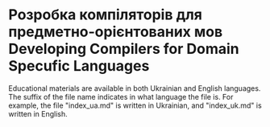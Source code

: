<H1><b>Розробка компіляторів для предметно-орієнтованих мов<br/>
Developing Compilers for Domain Specufic Languages</b></H1>

Educational materials are available in both Ukrainian and English languages.
The suffix of the file name indicates in what language the file is.
For example, the file "index_ua.md" is written in Ukrainian, and "index_uk.md" is written in English.
